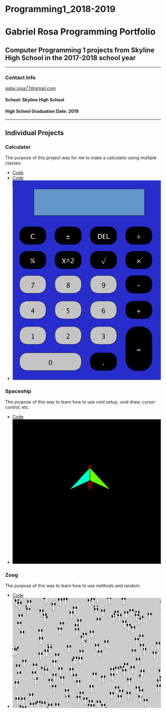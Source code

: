 # Programming1_2018-2019

# Gabriel Rosa Programming Portfolio

## Computer Programming 1 projects from Skyline High School in the 2017-2018 school year

---

### **Contact Info**

gabe.rosa77@gmail.com

#### School: Skyline High School

#### High School Graduation Date: 2019

---

## Individual Projects

### Calculator

The purpose of this project was for me to make a calculator using multiple classes.

+ [Code](https://github.com/gabero/Programming1_2018-2019/blob/master/Calculator/Calc)
+ [Code](https://github.com/gabero/Programming1_2018-2019/blob/master/Calculator/button)
+ ![Calculator Image](https://github.com/gabero/Programming1_2018-2019/blob/master/Calculator/newcalc.png "Example of Runing Program")

### Spaceship

The purpose of this was to learn how to use void setup, void draw, cursor control, etc.

+ [Code](https://github.com/gabero/Programming1_2018-2019/blob/master/spaceship/spaceship.pde)
+ ![Spaceship Image](https://github.com/gabero/Programming1_2018-2019/blob/master/spaceship/picofsship.png)


### Zoog

The purpose of this was to learn how to use methods and random.

+ [Code](https://github.com/gabero/Programming1_2018-2019/blob/master/Zoog/Zoog.pde)
+ ![Zoog Image](https://github.com/gabero/Programming1_2018-2019/blob/master/Zoog/zoogpic.png)
